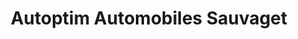 ---
title: "Autoptim Automobiles Sauvaget"
url: /eysines/autoptim-automobiles-sauvaget/
shop: voiture
---